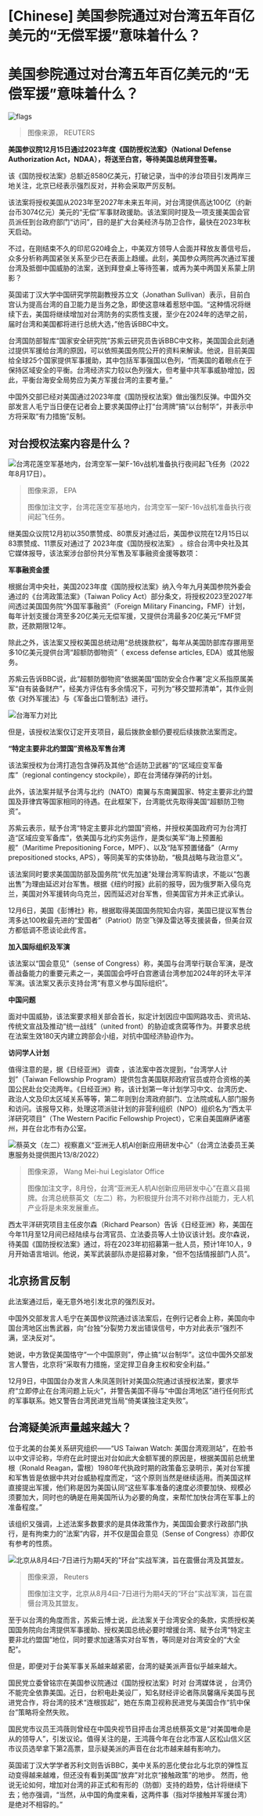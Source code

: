 # [Chinese] 美国参院通过对台湾五年百亿美元的“无偿军援”意味着什么？

#  美国参院通过对台湾五年百亿美元的“无偿军援”意味着什么？


![flags](_126477076_whatsubject.jpg)

> 图像来源，  REUTERS

**美国参议院12月15日通过2023年度《国防授权法案》（National Defense Authorization Act，NDAA），将送至白宫，等待美国总统拜登签署。**

该《国防授权法案》总额近8580亿美元，打破记录，当中的涉台项目引发两岸三地关注，北京已经表示强烈反对，并称会采取严厉反制。

该法案将授权美国从2023年至2027年未来五年间，对台湾提供高达100亿（约新台币3074亿元）美元的“无偿”军事财政援助。该法案同时提及一项支援美国会官员派任到台政府部门“访问”，目的是扩大台美经济与防卫合作，最快在2023年秋天启动。

不过，在刚结束不久的印尼G20峰会上，中美双方领导人会面并释放友善信号后，众多分析称两国紧张关系至少已在表面上趋缓。此刻，美国参众两院再次通过军援台湾及抵御中国威胁的法案，送到拜登桌上等待签署，或再为美中两国关系蒙上阴影？

英国诺丁汉大学中国研究学院副教授苏立文（Jonathan Sullivan）表示，目前白宫认为提高台湾的自卫能力是当务之急，即使这意味着惹怒中国。“这种情况将继续下去，美国将继续增加对台湾防务的实质性支援，至少在2024年的选举之前，届时台湾和美国都将进行总统大选，”他告诉BBC中文。

台湾国防部智库“国家安全研究院”苏紫云研究员告诉BBC中文称，美国国会此刻通过提供军援给台湾的原因，可以依照美国务院公开的资料来解读。他说，目前美国给全球25个国家提供军事援助，其中包括军事强国以色列，“而美国的着眼点在于保持区域安全的平衡。台湾经济实力较以色列强大，但考量中共军事威胁增加，因此，平衡台海安全局势应为美方军援台湾的主要考量。”

中国外交部已经对美国通过2023年度《国防授权法案》做出强烈反弹。中国外交部发言人毛宁当日便在记者会上要求美国停止打“台湾牌”搞“以台制华”，并表示中方将采取“有力措施”反制。

##  对台授权法案内容是什么？

![台湾花莲空军基地内，台湾空军一架F-16v战机准备执行夜间起飞任务（2022年8月17日）。](_126450831_taiwan_f16v_reuters.jpg)

> 图像来源，  EPA
>
> 图像加注文字，台湾花莲空军基地内，台湾空军一架F-16v战机准备执行夜间起飞任务。

继美国众议院12月初以350票赞成、80票反对通过后，美国参议院在12月15日以83票赞成、11票反对通过了 2023年度《国防授权法案》  。综合台湾中央社及其它媒体报导，该法案涉台部份共分军售及军事融资金援等数项：

**军事融资金援**

根据台湾中央社，美国2023年度《国防授权法案》纳入今年九月美国参院外委会通过的《台湾政策法案》（Taiwan Policy Act）部分条文，将授权2023至2027年间透过美国国务院“外国军事融资”（Foreign Military Financing，FMF）计划，每年计划支援台湾至多20亿美元无偿军援，又提供台湾最多20亿美元“FMF贷款，还款期限12年。

除此之外，该法案又授权美国总统动用“总统拨款权”，每年从美国防部库存挪用至多10亿美元提供台湾“超额防御物资”（ excess defense articles, EDA）或其他服务。

苏紫云告诉BBC说，此“超额防御物资”依据美国“国防安全合作署”定义系指原属美军“自有装备财产”，经美方评估有多余情况下，可列为“移交盟邦清单”，其作业则依《对外军援法》与《军备出口管制法》进行。

![台海军力对比](_128073384_china_taiwan_military_balance_ws_2x640-nc.png)

但是，该授权法案仅订定开支项目，最后拨款金额仍要视后续拨款法案而定。

**“特定主要非北约盟国”资格及军售台湾**

该法案授权为台湾打造包含弹药及其他“合适防卫武器”的“区域应变军备库”（regional contingency stockpile），即在台湾储存弹药的计划。

此外，该法案并赋予台湾与北约（NATO）南翼与东南翼国家、特定主要非北约盟国及菲律宾等国家相同的待遇。在此框架下，台湾能优先取得美国“超额防卫物资”。

苏紫云表示，赋予台湾“特定主要非北约盟国”资格，并授权美国政府可为台湾打造“区域应变军备库”，依美国与北约实务运作，是类似美军“海上预置船舰”（Maritime Prepositioning Force，MPF）、以及“陆军预置储备”（Army prepositioned stocks, APS），等同美军的实体协助，“极具战略与政治意义”。

该法案同时要求美国国防部及国务院“优先加速”处理台湾军购请求，不能以“包裹出售”为理由延迟对台军售。根据《纽约时报》此前的报导，因为俄罗斯入侵乌克兰，美国对外军援转向乌克兰，因而延迟对台军售，但美国官方并未正式承认。

12月6日，美国《彭博社》称，根据取得美国国务院知会内容，美国已提议军售台湾多达100枚最先进的“爱国者”（Patriot）防空飞弹及雷达等支援装备，但美台双方都低调不愿谈论此传言。

**加入国际组织及军演**

该法案以“国会意见”（sense of Congress）称，美国与台湾举行联合军演，是改善战备能力的重要元素之一，美国国会呼吁白宫邀请台湾参加2024年的环太平洋军演。该法案又表示支持台湾“有意义参与国际组织”。

**中国问题**

面对中国威胁，该法案要求相关部会首长，拟定计划因应中国网路攻击、资讯站、传统文宣战及推动“统一战线”（united front）的胁迫或贪腐等作为。并要求总统在法案生效180天内建立跨部会小组，对抗中国经济胁迫作为。

**访问学人计划**

值得注意的是，据《日经亚洲》 调查  ，该法案中首次提到，“台湾学人计划”（Taiwan Fellowship Program）提供包含美国联邦政府官员或符合资格的美国公民赴台交流两年。《日经亚洲》称，该计划第一年计划学习中文、台湾历史、政治人文及印太区域关系等等，第二年则到台湾政府部门、立法院或私人部门服务和访问。该报导又称，处理这项派驻计划的非营利组织（NPO）组织名为“西太平洋研究项目”（The Western Pacific Fellowship Project），它来自美国麻萨诸塞州，并在台北市有办公室。

![蔡英文（左二）视察嘉义“亚洲无人机AI创新应用研发中心”（台湾立法委员王美惠服务处提供图片13/8/2022）](_126450833_c62f0eb9-0bb5-4a95-a767-ed1942291d72.jpg)

> 图像来源，  Wang Mei-hui Legislator Office
>
> 图像加注文字，8月份，台湾“亚洲无人机AI创新应用研发中心”在嘉义县揭牌。台湾总统蔡英文（左二）称，为积极提升台湾不对称作战能力，无人机产业将是未來发展重点。

西太平洋研究项目主任皮尔森（Richard Pearson）告诉《日经亚洲》称，美国在今年11月至12月间已经陆续与台湾官员、立法委员等人士协议该计划。皮尔森说，待美国《国防授权法案》通过，将在2023年初招募第一批人员，预计1年10人，9月开始语言培训。他说，美军武装部队亦是招募对象，“但不包括情报部门人员”。

##  北京扬言反制

此法案通过后，毫无意外地引发北京的强烈反对。

中国外交部发言人毛宁在美国参议院通过该法案后，在例行记者会上称，美国向中国台湾地区出售武器，向“台独”分裂势力发出错误信号，中方对此表示”强烈不满，坚决反对“。

她说，中方敦促美国恪守“一个中国原则”，停止搞“以台制华”。这位中国外交部发言人警告，北京将“采取有力措施，坚定捍卫自身主权和安全利益。”

12月9日，中国国台办发言人朱凤莲则针对美国众院通过该授权法案，要求华府“立即停止在台湾问题上玩火”，并警告美国不得与“中国台湾地区”进行任何形式的军事联系。她又警告台湾民进党当局“倚美谋独注定失败”。

##  台湾疑美派声量越来越大？

位于北美的台美关系研究组织——“US Taiwan Watch: 美国台湾观测站”，在脸书以中文评论称，华府在此时提出对台如此大金额军援的原因是，根据美国前总统里根（Ronald Reagan，雷根）1980年代执政时期的政策备忘录明示，美对台军援和军售皆是依据中共对台威胁程度而定，“这个原则当然是继续适用。而美国这样直接提出军援，他们称是因为美国认同“这些军事准备的速度必须要加快、规模必须要加大，同时也的确是在用美国所认为必要的角度，来帮忙加快台湾在军事上的准备程度。”

该组织又强调，上述法案多数要求的是具体政策作为，美国国会要求行政部门执行，是有拘束力的“法案”内容，并不仅是国会意见（Sense of Congress）亦即仅有参考的性质。

![北京从8月4曰-7日进行为期4天的"环台"实战军演，旨在震慑台湾及其盟友。](_126231934_7823c45e-1904-41c4-abe5-d7e47018e778.jpg)

> 图像来源，  Reuters
>
> 图像加注文字，北京从8月4曰-7日进行为期4天的“环台”实战军演，旨在震慑台湾及其盟友。

​至于以台湾的角度而言，苏紫云博士说，此法案关于台湾安全的条款，实质授权美国国务院向台湾提供军事援助、授权美国总统必要时增援台湾、赋予台湾“特定主要非北约盟国”地位，同时要求加速落实对台军售，等同是对台湾安全的“大全配”。

但是，即便对于台美军事关系越来越紧密，台湾的疑美派声音似乎越来越大。

国民党立委曾铭宗在美国参议院通过《国防授权法案》时对 台湾媒体说  ，台湾仍不能完全依靠美国。近日，台积电赴美设厂，知名财经评论者陈凤馨痛斥美国与民进党合作，将台湾的技术“连根拔起”，她在东南卫视称民进党与美国合作“抗中保台”策略将全然失败。

国民党市议员王鸿薇则曾经在中国央视节目抨击台湾总统蔡英文是“对美国唯命是从的领导人”，引发议论。值得关注的是，王鸿薇今年在台北市富人区松山信义区市议员选举拿下第2高票，显示疑美派的声音在台北市越来越有影响力。

英国诺丁汉大学学者苏利文则告诉BBC，美中关系的恶化使台北与北京的弹性互动变得越来越难，但还没有看到美国“放弃”对北京“接触政策”的地步。 然而，他说无论如何，增加对台湾的非正式和有形的（防御）支持的趋势，估计将继续下去；他亦强调，“当然，从中国的角度来看，这两件事（指对华接触并军援台湾）是绝对不相容的。”



